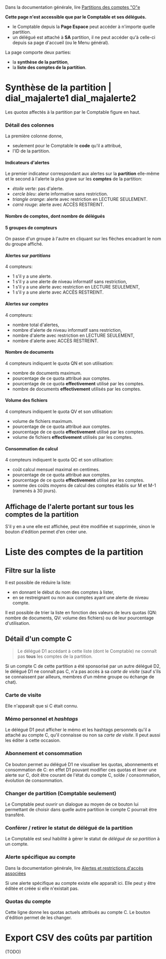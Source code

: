 Dans la documentation générale, lire <a href="$$/appli/partitions.html" target="_blank">Partitions des comptes "O"e</a>

**Cette page n'est accessible que par le Comptable et ses délégués.**
- le Comptable depuis la **Page Espace** peut accéder à n'importe quelle partition.
- un délégué est attaché à **SA** partition, il ne peut accéder qu'à celle-ci depuis sa page d'accueil (ou le Menu général).

La page comporte deux parties:
- la **synthèse de la partition**,
- la **liste des comptes de la partition**.

# Synthèse de la partition | dial_majalerte1 dial_majalerte2
Les _quotas_ affectés à la partition par le Comptable figure en haut.

### Détail des colonnes
La première colonne donne,
- seulement pour le Comptable le **code** qu'il a attribué,
- l'ID de la partition.

#### Indicateurs d'alertes
Le premier indicateur correspondant aux alertes sur la **partition** elle-même et le second à l'alerte la plus grave sur les **comptes** de la partition:
- _étoile verte_: pas d'alerte.
- _cercle bleu_: alerte informative sans restriction.
- _triangle orange_: alerte avec restriction en LECTURE SEULEMENT.
- _carré rouge_: alerte avec ACCÈS RESTREINT.

#### Nombre de comptes, dont nombre de délégués

#### 5 groupes de compteurs
On passe d'un groupe à l'autre en cliquant sur les flèches encadrant le nom du groupe affiché.

#### Alertes sur _partitions_
4 compteurs:
- 1 s'il y a une alerte.
- 1 s'il y a une alerte de niveau informatif sans restriction,
- 1 s'il y a une alerte avec restriction en LECTURE SEULEMENT,
- 1 s'il y a une alerte avec ACCÈS RESTREINT.

#### Alertes sur _comptes_
4 compteurs:
- nombre total d'alertes,
- nombre d'alerte de niveau informatif sans restriction,
- nombre d'alerte avec restriction en LECTURE SEULEMENT,
- nombre d'alerte avec ACCÈS RESTREINT.

#### Nombre de documents
4 compteurs indiquent le quota QN et son utilisation:
- nombre de documents maximum.
- pourcentage de ce quota attribué aux comptes.
- pourcentage de ce quota **effectivement** utilisé par les comptes.
- nombre de documents **effectivement** utilisés par les comptes.

#### Volume des fichiers
4 compteurs indiquent le quota QV et son utilisation:
- volume de fichiers maximum.
- pourcentage de ce quota attribué aux comptes.
- pourcentage de ce quota **effectivement** utilisé par les comptes.
- volume de fichiers **effectivement** utilisés par les comptes.

#### Consommation de calcul
4 compteurs indiquent le quota QC et son utilisation:
- coût calcul mensuel maximal en centimes.
- pourcentage de ce quota attribué aux comptes.
- pourcentage de ce quota **effectivement** utilisé par les comptes.
- somme des coûts moyens de calcul des comptes établis sur M et M-1 (ramenés à 30 jours).

## Affichage de l'alerte portant sur tous les comptes de la partition
S'il y en a une elle est affichée, peut être modifiée et supprimée,  sinon le bouton d'édition permet d'en créer une.

# Liste des comptes de la partition
## Filtre sur la liste
Il est possible de réduire la liste:
- en donnant le début du nom des comptes à lister,
- en se restreignant ou non aux comptes ayant une alerte de niveau compte.

Il est possible de trier la liste en fonction des valeurs de leurs quotas (QN: nombre de documents, QV: volume des fichiers) ou de leur pourcentage d'utilisation.

## Détail d'un compte C
> Le délégué D1 accédant à cette liste (dont le Comptable) ne connaît pas **tous** les comptes de la partition.

Si un compte C de cette partition a été sponsorisé par un autre délégué D2, le délégué D1 ne connaît pas C, n'a pas accès à sa _carte de visite_ (sauf s'ils se connaissent par ailleurs, membres d'un même groupe ou échange de chat).

### Carte de visite
Elle n'apparaît que si C était connu.

### Mémo personnel et _hashtags_
Le délégué D1 peut afficher le mémo et les hashtags personnels qu'il a attaché au compte C, qu'il connaisse ou non sa _carte de visite_. Il peut aussi les éditer à cette occasion.

### Abonnement et consommation
Ce bouton permet au délégué D1 ne visualiser les quotas, abonnements et consommation de C: en effet D1 pouvant modifier ces quotas et lever une alerte sur C, doit être courant de l'état du compte C, solde / consommation, évolution de consommation.

### Changer de partition (Comptable seulement)
Le Comptable peut ouvrir un dialogue au moyen de ce bouton lui permettant de choisir dans quelle autre partition le compte C pourrait être transféré.

### Conférer / retirer le statut de délégué de la partition
Le Comptable est seul habilité à gérer le statut de _délégué de sa partition_ à un compte.

### Alerte spécifique au compte
Dans la documentation générale, lire <a href="$$/appli/partitions.html" target="_blank">Alertes et restrictions d'accès associées</a>

Si une alerte spécifique au compte existe elle apparaît ici. Elle peut y être éditée et créée si elle n'existait pas.

### Quotas du compte
Cette ligne donne les quotas actuels attribués au compte C. Le bouton d'édition permet de les changer.

# Export CSV des coûts par partition
(TODO)
